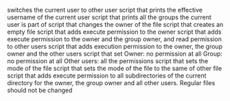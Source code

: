 switches the current user to other user
script that prints the effective username of the current user
script that prints all the groups the current user is part of
script that changes the owner of the file
script that creates an empty file
script that adds execute permission to the owner
script that adds execute permission to the owner and the group owner, and read permission to other users
script that adds execution permission to the owner, the group owner and the other users
script that set Owner: no permission at all Group: no permission at all Other users: all the permissions
script that sets the mode of the file
script that sets the mode of the file to the same of other file
script that adds execute permission to all subdirectories of the current directory for the owner, the group owner and all other users. Regular files should not be changed
